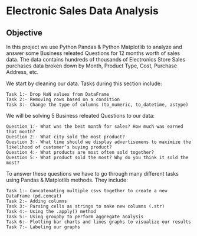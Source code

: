 # Electronic Sales Data Analysis

## Objective
In this project we use Python Pandas & Python Matplotlib to analyze and answer some Business releated Questions for 12 months worth of sales data. The data contains hundreds of thousands of Electronics Store Sales purchases data broken down by Month, Product Type, Cost, Purchase Address, etc.

We start by cleaning our data. Tasks during this section include:

    Task 1:- Drop NaN values from DataFrame
    Task 2:- Removing rows based on a condition
    Task 3:- Change the type of columns (to_numeric, to_datetime, astype)

We will be solving 5 Business releated Questions to our data:

    Question 1:- What was the best month for sales? How much was earned that month?
    Question 2:- What city sold the most product?
    Question 3:- What time should we display advertisemens to maximize the likelihood of customer’s buying product?
    Question 4:- What products are most often sold together?
    Question 5:- What product sold the most? Why do you think it sold the most?

To answer these questions we have to go through many different tasks using Pandas & Matplotlib methods. They include:

    Task 1:- Concatenating multiple csvs together to create a new DataFrame (pd.concat)
    Task 2:- Adding columns
    Task 3:- Parsing cells as strings to make new columns (.str)
    Task 4:- Using the .apply() method
    Task 5:- Using groupby to perform aggregate analysis
    Task 6:- Plotting bar charts and lines graphs to visualize our results
    Task 7:- Labeling our graphs
